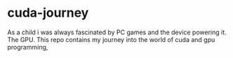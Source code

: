# cuda-journey
As a child i was always fascinated by PC games and the device powering it. The GPU. This repo contains my journey into the world of cuda and gpu programming, 
